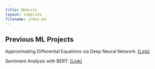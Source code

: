 ```yaml
---
title: Website
layout: template
filename: index.md
---
```


## Previous ML Projects

Approximating Differential Equations via Deep Neural Network: <a href="https://github.com/Dahoas/DeepGalerkinMethod">[Link]</a>

Sentiment Analysis with BERT: <a href="https://github.com/Dahoas/Dahoas.github.io/blob/main/Presentation.pdf">[Link]</a>